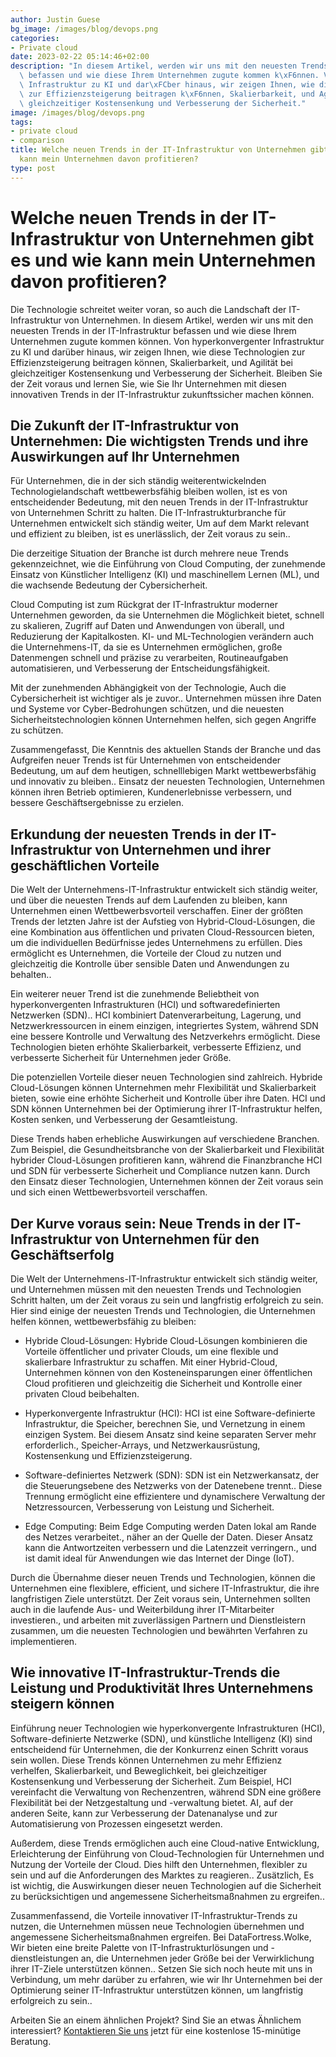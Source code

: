 ```yaml
---
author: Justin Guese
bg_image: /images/blog/devops.png
categories:
- Private cloud
date: 2023-02-22 05:14:46+02:00
description: "In diesem Artikel, werden wir uns mit den neuesten Trends in der IT-Infrastruktur\
  \ befassen und wie diese Ihrem Unternehmen zugute kommen k\xF6nnen. Von hyperkonvergenter\
  \ Infrastruktur zu KI und dar\xFCber hinaus, wir zeigen Ihnen, wie diese Technologien\
  \ zur Effizienzsteigerung beitragen k\xF6nnen, Skalierbarkeit, und Agilit\xE4t bei\
  \ gleichzeitiger Kostensenkung und Verbesserung der Sicherheit."
image: /images/blog/devops.png
tags:
- private cloud
- comparison
title: Welche neuen Trends in der IT-Infrastruktur von Unternehmen gibt es und wie
  kann mein Unternehmen davon profitieren?
type: post
---
```



# Welche neuen Trends in der IT-Infrastruktur von Unternehmen gibt es und wie kann mein Unternehmen davon profitieren?

Die Technologie schreitet weiter voran, so auch die Landschaft der IT-Infrastruktur von Unternehmen. In diesem Artikel, werden wir uns mit den neuesten Trends in der IT-Infrastruktur befassen und wie diese Ihrem Unternehmen zugute kommen können. Von hyperkonvergenter Infrastruktur zu KI und darüber hinaus, wir zeigen Ihnen, wie diese Technologien zur Effizienzsteigerung beitragen können, Skalierbarkeit, und Agilität bei gleichzeitiger Kostensenkung und Verbesserung der Sicherheit. Bleiben Sie der Zeit voraus und lernen Sie, wie Sie Ihr Unternehmen mit diesen innovativen Trends in der IT-Infrastruktur zukunftssicher machen können.

## Die Zukunft der IT-Infrastruktur von Unternehmen: Die wichtigsten Trends und ihre Auswirkungen auf Ihr Unternehmen

Für Unternehmen, die in der sich ständig weiterentwickelnden Technologielandschaft wettbewerbsfähig bleiben wollen, ist es von entscheidender Bedeutung, mit den neuen Trends in der IT-Infrastruktur von Unternehmen Schritt zu halten. Die IT-Infrastrukturbranche für Unternehmen entwickelt sich ständig weiter, Um auf dem Markt relevant und effizient zu bleiben, ist es unerlässlich, der Zeit voraus zu sein..

Die derzeitige Situation der Branche ist durch mehrere neue Trends gekennzeichnet, wie die Einführung von Cloud Computing, der zunehmende Einsatz von Künstlicher Intelligenz (KI) und maschinellem Lernen (ML), und die wachsende Bedeutung der Cybersicherheit.

Cloud Computing ist zum Rückgrat der IT-Infrastruktur moderner Unternehmen geworden, da sie Unternehmen die Möglichkeit bietet, schnell zu skalieren, Zugriff auf Daten und Anwendungen von überall, und Reduzierung der Kapitalkosten. KI- und ML-Technologien verändern auch die Unternehmens-IT, da sie es Unternehmen ermöglichen, große Datenmengen schnell und präzise zu verarbeiten, Routineaufgaben automatisieren, und Verbesserung der Entscheidungsfähigkeit.

Mit der zunehmenden Abhängigkeit von der Technologie, Auch die Cybersicherheit ist wichtiger als je zuvor.. Unternehmen müssen ihre Daten und Systeme vor Cyber-Bedrohungen schützen, und die neuesten Sicherheitstechnologien können Unternehmen helfen, sich gegen Angriffe zu schützen.

Zusammengefasst, Die Kenntnis des aktuellen Stands der Branche und das Aufgreifen neuer Trends ist für Unternehmen von entscheidender Bedeutung, um auf dem heutigen, schnelllebigen Markt wettbewerbsfähig und innovativ zu bleiben.. Einsatz der neuesten Technologien, Unternehmen können ihren Betrieb optimieren, Kundenerlebnisse verbessern, und bessere Geschäftsergebnisse zu erzielen.

## Erkundung der neuesten Trends in der IT-Infrastruktur von Unternehmen und ihrer geschäftlichen Vorteile

Die Welt der Unternehmens-IT-Infrastruktur entwickelt sich ständig weiter, und über die neuesten Trends auf dem Laufenden zu bleiben, kann Unternehmen einen Wettbewerbsvorteil verschaffen. Einer der größten Trends der letzten Jahre ist der Aufstieg von Hybrid-Cloud-Lösungen, die eine Kombination aus öffentlichen und privaten Cloud-Ressourcen bieten, um die individuellen Bedürfnisse jedes Unternehmens zu erfüllen. Dies ermöglicht es Unternehmen, die Vorteile der Cloud zu nutzen und gleichzeitig die Kontrolle über sensible Daten und Anwendungen zu behalten..

Ein weiterer neuer Trend ist die zunehmende Beliebtheit von hyperkonvergenten Infrastrukturen (HCI) und softwaredefinierten Netzwerken (SDN).. HCI kombiniert Datenverarbeitung, Lagerung, und Netzwerkressourcen in einem einzigen, integriertes System, während SDN eine bessere Kontrolle und Verwaltung des Netzverkehrs ermöglicht. Diese Technologien bieten erhöhte Skalierbarkeit, verbesserte Effizienz, und verbesserte Sicherheit für Unternehmen jeder Größe.

Die potenziellen Vorteile dieser neuen Technologien sind zahlreich. Hybride Cloud-Lösungen können Unternehmen mehr Flexibilität und Skalierbarkeit bieten, sowie eine erhöhte Sicherheit und Kontrolle über ihre Daten. HCI und SDN können Unternehmen bei der Optimierung ihrer IT-Infrastruktur helfen, Kosten senken, und Verbesserung der Gesamtleistung.

Diese Trends haben erhebliche Auswirkungen auf verschiedene Branchen. Zum Beispiel, die Gesundheitsbranche von der Skalierbarkeit und Flexibilität hybrider Cloud-Lösungen profitieren kann, während die Finanzbranche HCI und SDN für verbesserte Sicherheit und Compliance nutzen kann. Durch den Einsatz dieser Technologien, Unternehmen können der Zeit voraus sein und sich einen Wettbewerbsvorteil verschaffen.

## Der Kurve voraus sein: Neue Trends in der IT-Infrastruktur von Unternehmen für den Geschäftserfolg

Die Welt der Unternehmens-IT-Infrastruktur entwickelt sich ständig weiter, und Unternehmen müssen mit den neuesten Trends und Technologien Schritt halten, um der Zeit voraus zu sein und langfristig erfolgreich zu sein. Hier sind einige der neuesten Trends und Technologien, die Unternehmen helfen können, wettbewerbsfähig zu bleiben:

- Hybride Cloud-Lösungen: Hybride Cloud-Lösungen kombinieren die Vorteile öffentlicher und privater Clouds, um eine flexible und skalierbare Infrastruktur zu schaffen. Mit einer Hybrid-Cloud, Unternehmen können von den Kosteneinsparungen einer öffentlichen Cloud profitieren und gleichzeitig die Sicherheit und Kontrolle einer privaten Cloud beibehalten.

- Hyperkonvergente Infrastruktur (HCI): HCI ist eine Software-definierte Infrastruktur, die Speicher, berechnen Sie, und Vernetzung in einem einzigen System. Bei diesem Ansatz sind keine separaten Server mehr erforderlich., Speicher-Arrays, und Netzwerkausrüstung, Kostensenkung und Effizienzsteigerung.

- Software-definiertes Netzwerk (SDN): SDN ist ein Netzwerkansatz, der die Steuerungsebene des Netzwerks von der Datenebene trennt.. Diese Trennung ermöglicht eine effizientere und dynamischere Verwaltung der Netzressourcen, Verbesserung von Leistung und Sicherheit.

- Edge Computing: Beim Edge Computing werden Daten lokal am Rande des Netzes verarbeitet., näher an der Quelle der Daten. Dieser Ansatz kann die Antwortzeiten verbessern und die Latenzzeit verringern., und ist damit ideal für Anwendungen wie das Internet der Dinge (IoT).

Durch die Übernahme dieser neuen Trends und Technologien, können die Unternehmen eine flexiblere, efficient, und sichere IT-Infrastruktur, die ihre langfristigen Ziele unterstützt. Der Zeit voraus sein, Unternehmen sollten auch in die laufende Aus- und Weiterbildung ihrer IT-Mitarbeiter investieren., und arbeiten mit zuverlässigen Partnern und Dienstleistern zusammen, um die neuesten Technologien und bewährten Verfahren zu implementieren.

## Wie innovative IT-Infrastruktur-Trends die Leistung und Produktivität Ihres Unternehmens steigern können

Einführung neuer Technologien wie hyperkonvergente Infrastrukturen (HCI), Software-definierte Netzwerke (SDN), und künstliche Intelligenz (KI) sind entscheidend für Unternehmen, die der Konkurrenz einen Schritt voraus sein wollen. Diese Trends können Unternehmen zu mehr Effizienz verhelfen, Skalierbarkeit, und Beweglichkeit, bei gleichzeitiger Kostensenkung und Verbesserung der Sicherheit. Zum Beispiel, HCI vereinfacht die Verwaltung von Rechenzentren, während SDN eine größere Flexibilität bei der Netzgestaltung und -verwaltung bietet. AI, auf der anderen Seite, kann zur Verbesserung der Datenanalyse und zur Automatisierung von Prozessen eingesetzt werden.

Außerdem, diese Trends ermöglichen auch eine Cloud-native Entwicklung, Erleichterung der Einführung von Cloud-Technologien für Unternehmen und Nutzung der Vorteile der Cloud. Dies hilft den Unternehmen, flexibler zu sein und auf die Anforderungen des Marktes zu reagieren.. Zusätzlich, Es ist wichtig, die Auswirkungen dieser neuen Technologien auf die Sicherheit zu berücksichtigen und angemessene Sicherheitsmaßnahmen zu ergreifen..

Zusammenfassend, die Vorteile innovativer IT-Infrastruktur-Trends zu nutzen, die Unternehmen müssen neue Technologien übernehmen und angemessene Sicherheitsmaßnahmen ergreifen. Bei DataFortress.Wolke, Wir bieten eine breite Palette von IT-Infrastrukturlösungen und -dienstleistungen an, die Unternehmen jeder Größe bei der Verwirklichung ihrer IT-Ziele unterstützen können.. Setzen Sie sich noch heute mit uns in Verbindung, um mehr darüber zu erfahren, wie wir Ihr Unternehmen bei der Optimierung seiner IT-Infrastruktur unterstützen können, um langfristig erfolgreich zu sein..



Arbeiten Sie an einem ähnlichen Projekt? Sind Sie an etwas Ähnlichem interessiert? [Kontaktieren Sie uns](/de/contact) jetzt für eine kostenlose 15-minütige Beratung.